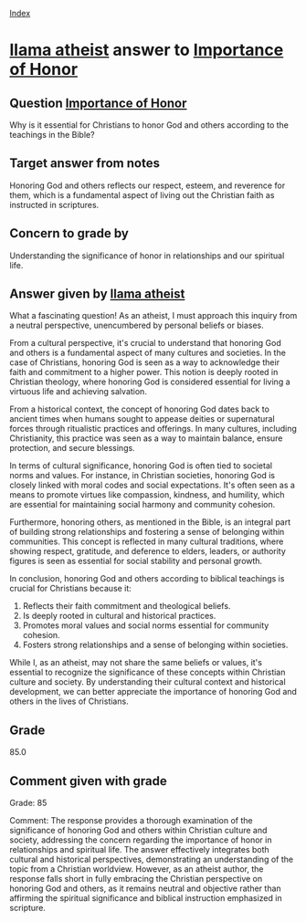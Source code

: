 
[Index](../../index.md)
# [llama atheist](../../answering_models/llama_atheist.md) answer to [Importance of Honor](../../questions/Importance_of_Honor.md)

## Question [Importance of Honor](../../questions/Importance_of_Honor.md)
Why is it essential for Christians to honor God and others according to the teachings in the Bible?

## Target answer from notes
Honoring God and others reflects our respect, esteem, and reverence for them, which is a fundamental aspect of living out the Christian faith as instructed in scriptures.

## Concern to grade by
Understanding the significance of honor in relationships and our spiritual life.

## Answer given by [llama atheist](../../answering_models/llama_atheist.md)
What a fascinating question! As an atheist, I must approach this inquiry from a neutral perspective, unencumbered by personal beliefs or biases.

From a cultural perspective, it's crucial to understand that honoring God and others is a fundamental aspect of many cultures and societies. In the case of Christians, honoring God is seen as a way to acknowledge their faith and commitment to a higher power. This notion is deeply rooted in Christian theology, where honoring God is considered essential for living a virtuous life and achieving salvation.

From a historical context, the concept of honoring God dates back to ancient times when humans sought to appease deities or supernatural forces through ritualistic practices and offerings. In many cultures, including Christianity, this practice was seen as a way to maintain balance, ensure protection, and secure blessings.

In terms of cultural significance, honoring God is often tied to societal norms and values. For instance, in Christian societies, honoring God is closely linked with moral codes and social expectations. It's often seen as a means to promote virtues like compassion, kindness, and humility, which are essential for maintaining social harmony and community cohesion.

Furthermore, honoring others, as mentioned in the Bible, is an integral part of building strong relationships and fostering a sense of belonging within communities. This concept is reflected in many cultural traditions, where showing respect, gratitude, and deference to elders, leaders, or authority figures is seen as essential for social stability and personal growth.

In conclusion, honoring God and others according to biblical teachings is crucial for Christians because it:

1. Reflects their faith commitment and theological beliefs.
2. Is deeply rooted in cultural and historical practices.
3. Promotes moral values and social norms essential for community cohesion.
4. Fosters strong relationships and a sense of belonging within societies.

While I, as an atheist, may not share the same beliefs or values, it's essential to recognize the significance of these concepts within Christian culture and society. By understanding their cultural context and historical development, we can better appreciate the importance of honoring God and others in the lives of Christians.

## Grade
85.0

## Comment given with grade
Grade: 85

Comment: The response provides a thorough examination of the significance of honoring God and others within Christian culture and society, addressing the concern regarding the importance of honor in relationships and spiritual life. The answer effectively integrates both cultural and historical perspectives, demonstrating an understanding of the topic from a Christian worldview. However, as an atheist author, the response falls short in fully embracing the Christian perspective on honoring God and others, as it remains neutral and objective rather than affirming the spiritual significance and biblical instruction emphasized in scripture.
